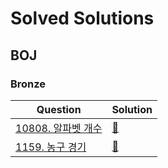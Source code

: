 # Solved Solutions

## BOJ

### Bronze

| Question                                                    | Solution             |
| ----------------------------------------------------------- | -------------------- |
| [10808. 알파벳 개수](https://www.acmicpc.net/problem/10808) | [🚀](./boj.10808.Js) |
| [1159. 농구 경기](https://www.acmicpc.net/problem/1159)     | [🚀](./boj.1159.js)  |
